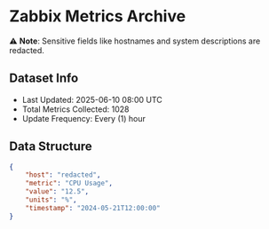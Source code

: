 # Zabbix Metrics Archive

⚠️ **Note**: Sensitive fields like hostnames and system descriptions are redacted.

## Dataset Info
- Last Updated: 2025-06-10 08:00 UTC
- Total Metrics Collected: 1028
- Update Frequency: Every (1) hour

## Data Structure
```json
{
    "host": "redacted",
    "metric": "CPU Usage",
    "value": "12.5",
    "units": "%",
    "timestamp": "2024-05-21T12:00:00"
}
```
